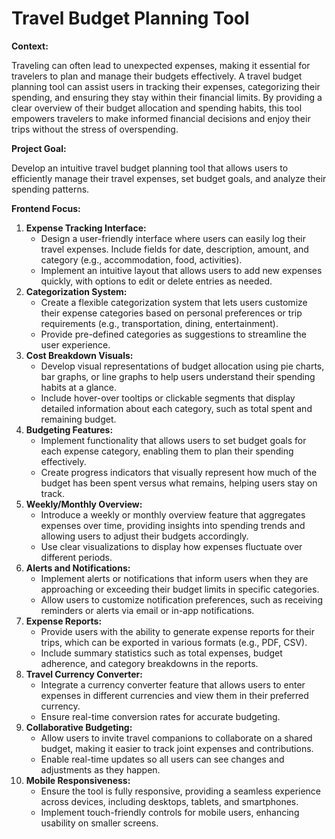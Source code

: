 # **Travel Budget Planning Tool**

**Context:**

Traveling can often lead to unexpected expenses, making it essential for travelers to plan and manage their budgets effectively. A travel budget planning tool can assist users in tracking their expenses, categorizing their spending, and ensuring they stay within their financial limits. By providing a clear overview of their budget allocation and spending habits, this tool empowers travelers to make informed financial decisions and enjoy their trips without the stress of overspending.

**Project Goal:**

Develop an intuitive travel budget planning tool that allows users to efficiently manage their travel expenses, set budget goals, and analyze their spending patterns.

**Frontend Focus:**

1. **Expense Tracking Interface:**
    - Design a user-friendly interface where users can easily log their travel expenses. Include fields for date, description, amount, and category (e.g., accommodation, food, activities).
    - Implement an intuitive layout that allows users to add new expenses quickly, with options to edit or delete entries as needed.
2. **Categorization System:**
    - Create a flexible categorization system that lets users customize their expense categories based on personal preferences or trip requirements (e.g., transportation, dining, entertainment).
    - Provide pre-defined categories as suggestions to streamline the user experience.
3. **Cost Breakdown Visuals:**
    - Develop visual representations of budget allocation using pie charts, bar graphs, or line graphs to help users understand their spending habits at a glance.
    - Include hover-over tooltips or clickable segments that display detailed information about each category, such as total spent and remaining budget.
4. **Budgeting Features:**
    - Implement functionality that allows users to set budget goals for each expense category, enabling them to plan their spending effectively.
    - Create progress indicators that visually represent how much of the budget has been spent versus what remains, helping users stay on track.
5. **Weekly/Monthly Overview:**
    - Introduce a weekly or monthly overview feature that aggregates expenses over time, providing insights into spending trends and allowing users to adjust their budgets accordingly.
    - Use clear visualizations to display how expenses fluctuate over different periods.
6. **Alerts and Notifications:**
    - Implement alerts or notifications that inform users when they are approaching or exceeding their budget limits in specific categories.
    - Allow users to customize notification preferences, such as receiving reminders or alerts via email or in-app notifications.
7. **Expense Reports:**
    - Provide users with the ability to generate expense reports for their trips, which can be exported in various formats (e.g., PDF, CSV).
    - Include summary statistics such as total expenses, budget adherence, and category breakdowns in the reports.
8. **Travel Currency Converter:**
    - Integrate a currency converter feature that allows users to enter expenses in different currencies and view them in their preferred currency.
    - Ensure real-time conversion rates for accurate budgeting.
9. **Collaborative Budgeting:**
    - Allow users to invite travel companions to collaborate on a shared budget, making it easier to track joint expenses and contributions.
    - Enable real-time updates so all users can see changes and adjustments as they happen.
10. **Mobile Responsiveness:**
    - Ensure the tool is fully responsive, providing a seamless experience across devices, including desktops, tablets, and smartphones.
    - Implement touch-friendly controls for mobile users, enhancing usability on smaller screens.

